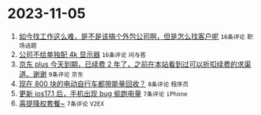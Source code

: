 # 2023-11-05

1. [如今找工作这么难，是不是该搞个外包公司啊，但是怎么找客户呢](https://www.v2ex.com/t/988737) `16条评论` `职场话题`
1. [公司不给单独配 4k 显示器](https://www.v2ex.com/t/988731) `16条评论` `问与答`
1. [京东 plus 今天到期，已续费 2 年了，之前在本站看到过可以折扣续费的求渠道。谢谢](https://www.v2ex.com/t/988732) `9条评论` `京东`
1. [现在 800 块的电动自行车都带能量回收？](https://www.v2ex.com/t/988751) `8条评论` `程序员`
1. [更新 ios17.1 后，手机出现 bug 偷跑电量](https://www.v2ex.com/t/988726) `7条评论` `iPhone`
1. [喜提降权套餐~](https://www.v2ex.com/t/988729) `7条评论` `V2EX`
